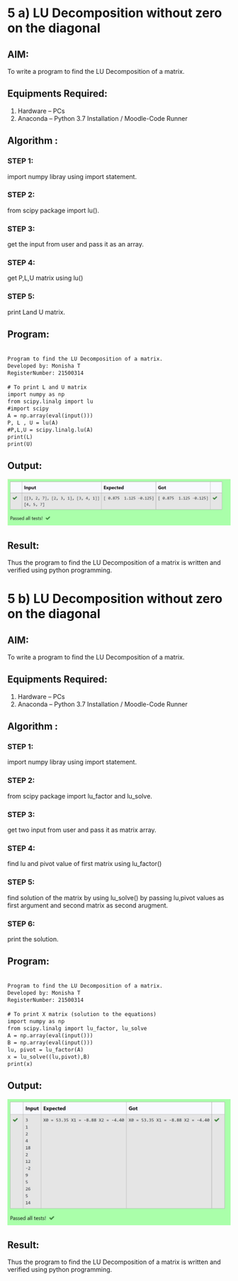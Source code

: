 #  5 a) LU Decomposition without zero on the diagonal

## AIM:
To write a program to find the LU Decomposition of a matrix.

## Equipments Required:
1. Hardware – PCs
2. Anaconda – Python 3.7 Installation / Moodle-Code Runner

## Algorithm :

### STEP 1:
 import numpy libray using import statement.

### STEP 2:
from scipy package import lu().

### STEP 3:
get the input from user and pass it as an array.

### STEP 4:
get P,L,U matrix using lu()

### STEP 5:
print Land U matrix.

## Program:
```

Program to find the LU Decomposition of a matrix.
Developed by: Monisha T
RegisterNumber: 21500314

# To print L and U matrix
import numpy as np
from scipy.linalg import lu
#import scipy
A = np.array(eval(input()))
P, L , U = lu(A)
#P,L,U = scipy.linalg.lu(A)
print(L)
print(U)
```


## Output:
![lu decomposition](./output.jpeg)


## Result:
Thus the program to find the LU Decomposition of a matrix is written and verified using python programming.





#  5 b) LU Decomposition without zero on the diagonal

## AIM:
To write a program to find the LU Decomposition of a matrix.

## Equipments Required:
1. Hardware – PCs
2. Anaconda – Python 3.7 Installation / Moodle-Code Runner

## Algorithm :

### STEP 1:
 import numpy libray using import statement.

### STEP 2:
from scipy package import lu_factor and lu_solve.

### STEP 3:
get two  input from user and pass it as matrix array.

### STEP 4:
find lu and pivot value of first matrix using lu_factor()

### STEP 5:
find solution of the matrix by using lu_solve() by passing lu,pivot values as first argument and second matrix as second arugment.

### STEP 6:
print the solution.
## Program:
```

Program to find the LU Decomposition of a matrix.
Developed by: Monisha T
RegisterNumber: 21500314

# To print X matrix (solution to the equations)
import numpy as np
from scipy.linalg import lu_factor, lu_solve
A = np.array(eval(input()))
B = np.array(eval(input()))
lu, pivot = lu_factor(A)
x = lu_solve((lu,pivot),B)
print(x)
```


## Output:
![lu decomposition](./output1.jpeg)


## Result:
Thus the program to find the LU Decomposition of a matrix is written and verified using python programming.

